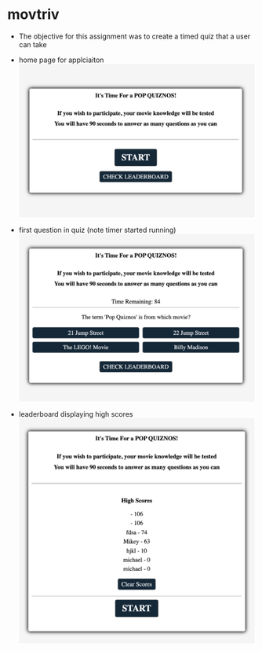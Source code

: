 # movtriv
* The objective for this assignment was to create a timed quiz that a user can take 

* home page for applciaiton
![homepage](images/start.png)

* first question in quiz (note timer started running)
![firstquestion](images/firstquest.png)

* leaderboard displaying high scores
![leaderboard](images/leaders.png)

